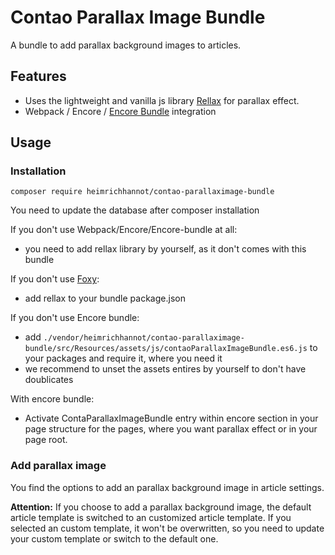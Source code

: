 # Contao Parallax Image Bundle

A bundle to add parallax background images to articles.

## Features

* Uses the lightweight and vanilla js library [Rellax](https://github.com/dixonandmoe/rellax) for parallax effect. 
* Webpack / Encore / [Encore Bundle](https://github.com/heimrichhannot/contao-encore-bundle) integration

## Usage

### Installation

```
composer require heimrichhannot/contao-parallaximage-bundle
```

You need to update the database after composer installation

If you don't use Webpack/Encore/Encore-bundle at all:
* you need to add rellax library by yourself, as it don't comes with this bundle

If you don't use [Foxy](https://github.com/heimrichhannot/contao-encore-bundle/blob/master/docs/introductions/bundles_with_webpack.md):
* add rellax to your bundle package.json

If you don't use Encore bundle:
* add `./vendor/heimrichhannot/contao-parallaximage-bundle/src/Resources/assets/js/contaoParallaxImageBundle.es6.js` to your packages and require it, where you need it
* we recommend to unset the assets entires by yourself to don't have doublicates

With encore bundle: 
* Activate ContaParallaxImageBundle entry within encore section in your page structure for the pages, where you want parallax effect or in your page root.  


### Add parallax image

You find the options to add an parallax background image in article settings.

**Attention:** If you choose to add a parallax background image, the default article template is switched to an customized article template. If you selected an custom template, it won't be overwritten, so you need to update your custom template or switch to the default one.
